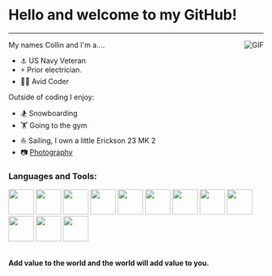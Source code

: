 # Hello and welcome to my GitHub!
---

<img align="right" alt="GIF" src="https://media.giphy.com/media/eCqFYAVjjDksg/giphy.gif" />

My names Collin and I'm a....
- ⚓️ US Navy Veteran
- ⚡️ Prior electrician.
- 🧑‍💻 Avid Coder

Outside of coding I enjoy:
- 🏂   Snowboarding
- 🏋️   Going to the gym
- ⛵️   Sailing, I own a little Erickson 23 MK 2
- 📷   <a href="https://vsco.co/collins-canon/gallery">Photography</a>
 

### Languages and Tools:

<code><img height="50" src="https://www.vectorlogo.zone/logos/javascript/javascript-ar21.svg"></code>
<code><img height="50" src="https://www.vectorlogo.zone/logos/typescriptlang/typescriptlang-ar21.svg"></code>
<code><img height="50" src="https://www.vectorlogo.zone/logos/python/python-ar21.svg"></code> 
<code><img height="50" src="https://www.vectorlogo.zone/logos/mysql/mysql-ar21.svg"></code> 
<code><img height="50" src="https://www.vectorlogo.zone/logos/mongodb/mongodb-ar21.svg"></code>
<code><img height="50" src="https://www.vectorlogo.zone/logos/postgresql/postgresql-horizontal.svg"></code>
<code><img height="50" src="https://www.vectorlogo.zone/logos/git-scm/git-scm-ar21.svg"></code> 
<code><img height="50" src="https://www.vectorlogo.zone/logos/linux/linux-ar21.svg"></code>
<code><img height="50" src="https://www.vectorlogo.zone/logos/amazon_aws/amazon_aws-ar21.svg"></code>
<code><img height="50" src="https://www.vectorlogo.zone/logos/nodejs/nodejs-horizontal.svg"></code>
<code><img height="50" src="https://www.vectorlogo.zone/logos/circleci/circleci-ar21.svg"></code>
<code><img height="50" src="https://www.vectorlogo.zone/logos/npmjs/npmjs-ar21.svg"></code>
<br><br>

<b>Add value to the world and the world will add value to you.</b>
